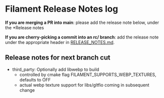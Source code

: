 # Filament Release Notes log

**If you are merging a PR into main**: please add the release note below, under the *Release notes

**If you are cherry-picking a commit into an rc/ branch**: add the release note under the
appropriate header in [RELEASE_NOTES.md](./RELEASE_NOTES.md).

## Release notes for next branch cut

- third_party: Optionally add libwebp to build
  - controlled by cmake flag FILAMENT_SUPPORTS_WEBP_TEXTURES, defaults to OFF
  - actual webp texture support for libs/gltfio coming in subsequent change
